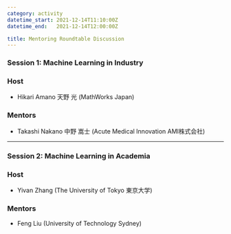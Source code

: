 ```yaml
---
category: activity
datetime_start: 2021-12-14T11:10:00Z
datetime_end:   2021-12-14T12:00:00Z

title: Mentoring Roundtable Discussion
---
```


### Session 1: Machine Learning in Industry

### Host

- Hikari Amano 天野 光 (MathWorks Japan)

### Mentors  

- Takashi Nakano 中野 嵩士 (Acute Medical Innovation AMI株式会社)

---

### Session 2: Machine Learning in Academia

### Host

- Yivan Zhang (The University of Tokyo 東京大学)

### Mentors

- Feng Liu (University of Technology Sydney)

